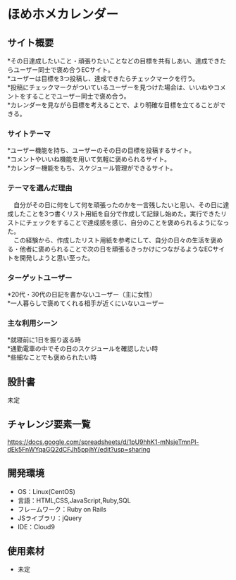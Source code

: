 # ほめホメカレンダー

## サイト概要
*その日達成したいこと・頑張りたいことなどの目標を共有しあい、達成できたらユーザー同士で褒め合うECサイト。  
*ユーザーは目標を3つ投稿し、達成できたらチェックマークを行う。  
*投稿にチェックマークがついているユーザーを見つけた場合は、いいねやコメントをすることでユーザー同士で褒め合う。  
*カレンダーを見ながら目標を考えることで、より明確な目標を立てることができる。

### サイトテーマ
*ユーザー機能を持ち、ユーザーのその日の目標を投稿するサイト。  
*コメントやいいね機能を用いて気軽に褒められるサイト。  
*カレンダー機能をもち、スケジュール管理ができるサイト。  

### テーマを選んだ理由
　自分がその日に何をして何を頑張ったのかを一言残したいと思い、その日に達成したことを3つ書くリスト用紙を自分で作成して記録し始めた。実行できたリストにチェックをすることで達成感を感じ、自分のことを褒められるようになった。  
　この経験から、作成したリスト用紙を参考にして、自分の日々の生活を褒める・他者に褒められることで次の日を頑張るきっかけにつながるようなECサイトを開発しようと思い至った。

### ターゲットユーザー
*20代・30代の日記を書かないユーザー（主に女性）  
*一人暮らしで褒めてくれる相手が近くにいないユーザー

### 主な利用シーン
*就寝前に1日を振り返る時  
*通勤電車の中でその日のスケジュールを確認したい時  
*些細なことでも褒められたい時

## 設計書
未定

## チャレンジ要素一覧
https://docs.google.com/spreadsheets/d/1pU9hhK1-mNsjeTmnPl-dEk5FnWYqaGQ2dCFJh5ppjhY/edit?usp=sharing

## 開発環境
- OS：Linux(CentOS)
- 言語：HTML,CSS,JavaScript,Ruby,SQL
- フレームワーク：Ruby on Rails
- JSライブラリ：jQuery
- IDE：Cloud9

## 使用素材
- 未定